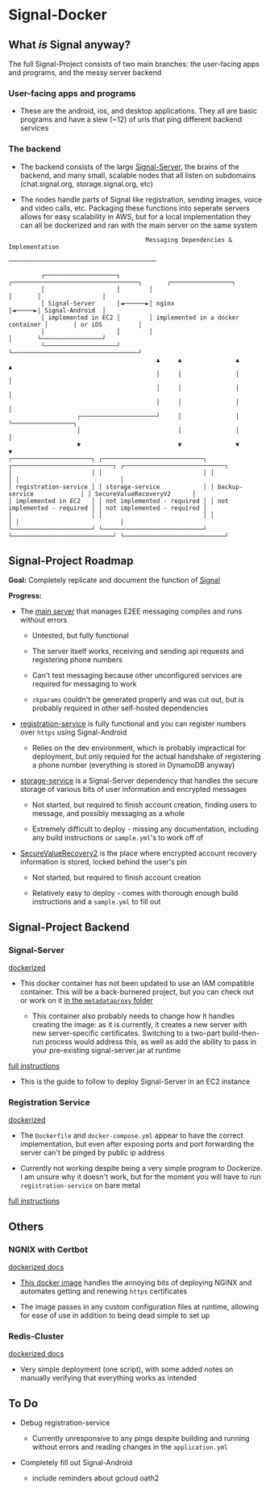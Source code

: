 # Signal-Docker

## What *is* Signal anyway?

The full Signal-Project consists of two main branches: the user-facing apps and programs, and the messy server backend

### User-facing apps and programs

- These are the android, ios, and desktop applications. They all are basic programs and have a slew (~12) of urls that ping different backend services

### The backend

- The backend consists of the large [Signal-Server](https://github.com/JJTofflemire/Signal-Server), the brains of the backend, and many small, scalable nodes that all listen on subdomains (chat.signal.org, storage.signal.org, etc)

- The nodes handle parts of Signal like registration, sending images, voice and video calls, etc. Packaging these functions into seperate servers allows for easy scalability in AWS, but for a local implementation they can all be dockerized and ran with the main server on the same system

```
                                      Messaging Dependencies & Implementation
                                     ─────────────────────────────────────────

         ┌────────────────────┐        ┌───────────────────────────────────┐       ┌─────────────────┐
         │                    │        │                                   │       │                 │
         │ Signal-Server      │◄──────►│ nginx                             │◄─────►│ Signal-Android  │
         │ implemented in EC2 │        │ implemented in a docker container │       │ or iOS          │
         │                    │        │                                   │       └─────────────────┘
         └────────────────────┘        └───────────────────────────────────┘
                                         ▲     ▲               ▲         ▲
                                         │     │               │         │
                                         │     │               │         │
                                         │     │               │         │
                   ┌─────────────────────┘     │               │         └─────────────────┐
                   │                           │               │                           │
                   ▼                           ▼               ▼                           ▼
┌──────────────────────┐ ┌────────────────────────────┐ ┌────────────────────────────┐ ┌────────────────────────────┐
│                      │ │                            │ │                            │ │                            │
│ registration-service │ │ storage-service            │ │ backup-service             │ │ SecureValueRecoveryV2      │
│ implemented in EC2   │ │ not implemented - required │ │ not implemented - required │ │ not implemented - required │
│                      │ │                            │ │                            │ │                            │
└──────────────────────┘ └────────────────────────────┘ └────────────────────────────┘ └────────────────────────────┘
```

## Signal-Project Roadmap

**Goal:** Completely replicate and document the function of [Signal](https://signal.org/)

**Progress:**

- The [main server](https://github.com/JJTofflemire/Signal-Server) that manages E2EE messaging compiles and runs without errors
  
  - Untested, but fully functional
  
  - The server itself works, receiving and sending api requests and registering phone numbers
  
  - Can't test messaging because other unconfigured services are required for messaging to work
  
  - `zkparams` couldn't be generated properly and was cut out, but is probably required in other self-hosted dependencies
  
- [registration-service](https://github.com/JJTofflemire/registration-service) is fully functional and you can register numbers over `https` using Signal-Android

  - Relies on the dev environment, which is probably impractical for deployment, but only requied for the actual handshake of registering a phone number (everything is stored in DynamoDB anyway)

- [storage-service](https://github.com/signalapp/storage-service) is a Signal-Server dependency that handles the secure storage of various bits of user information and encrypted messages

  - Not started, but required to finish account creation, finding users to message, and possibly messaging as a whole
  
  - Extremely difficult to deploy - missing any documentation, including any build instructions or `sample.yml`'s to work off of

- [SecureValueRecovery2](https://github.com/signalapp/SecureValueRecovery2) is the place where encrypted account recovery information is stored, locked behind the user's pin

  - Not started, but required to finish account creation
  
  - Relatively easy to deploy - comes with thorough enough build instructions and a `sample.yml` to fill out

## Signal-Project Backend

### Signal-Server

[dockerized](Signal-Server)

- This docker container has not been updated to use an IAM compatible container. This will be a back-burnered project, but you can check out or work on it [in the `metadataproxy` folder](metadataproxy/README.md)

  - This container also probably needs to change how it handles creating the image: as it is currently, it creates a new server with new server-specific certificates. Switching to a two-part build-then-run process would address this, as well as add the ability to pass in your pre-existing signal-server.jar at runtime

[full instructions](https://github.com/JJTofflemire/Signal-Server)

- This is the guide to follow to deploy Signal-Server in an EC2 instance

### Registration Service

[dockerized](registration-service)

- The `Dockerfile` and `docker-compose.yml` appear to have the correct implementation, but even after exposing ports and port forwarding the server can't be pinged by public ip address

- Currently not working despite being a very simple program to Dockerize. I am unsure why it doesn't work, but for the moment you will have to run `registration-service` on bare metal

[full instructions](https://github.com/JJTofflemire/registration-service)

## Others

### NGNIX with Certbot

[dockerized docs](nginx-certbot)

- [This docker image](https://github.com/JonasAlfredsson/docker-nginx-certbot/tree/master) handles the annoying bits of deploying NGINX and automates getting and renewing `https` certificates

- The image passes in any custom configuration files at runtime, allowing for ease of use in addition to being dead simple to set up

### Redis-Cluster

[dockerized docs](redis-cluster)

- Very simple deployment (one script), with some added notes on manually verifying that everything works as intended

## To Do

- Debug registration-service

  - Currently unresponsive to any pings despite building and running without errors and reading changes in the `application.yml`

- Completely fill out Signal-Android
  - include reminders about gcloud oath2